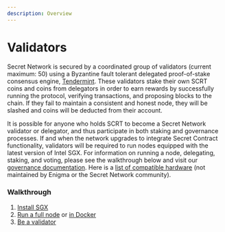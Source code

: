 ```yaml
---
description: Overview
---
```


# Validators

Secret Network is secured by a coordinated group of validators (current maximum: 50) using a Byzantine fault tolerant delegated proof-of-stake consensus engine, [Tendermint](https://tendermint.com/). These validators stake their own SCRT coins and coins from delegators in order to earn rewards by successfully running the protocol, verifying transactions, and proposing blocks to the chain. If they fail to maintain a consistent and honest node, they will be slashed and coins will be deducted from their account.

It is possible for anyone who holds SCRT to become a Secret Network validator or delegator, and thus participate in both staking and governance processes. If and when the network upgrades to integrate Secret Contract functionality, validators will be required to run nodes equipped with the latest version of Intel SGX. For information on running a node, delegating, staking, and voting, please see the walkthrough below and visit our [governance documentation](https://docs.scrt.network/protocol/governance.html). Here is a [list of compatible hardware](https://github.com/ayeks/SGX-hardware) (not maintained by Enigma or the Secret Network community).

### Walkthrough <a href="#walkthrough" id="walkthrough"></a>

1. [Install SGX](https://docs.scrt.network/node-guides/setup-sgx.html)
2. [Run a full node](https://docs.scrt.network/node-guides/run-full-node-mainnet.html) or [in Docker](https://docs.scrt.network/node-guides/full-node-docker.html)
3. [Be a validator](https://docs.scrt.network/node-guides/join-validator-mainnet.html)

